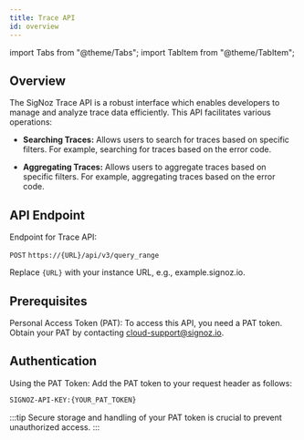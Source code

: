 ```yaml
---
title: Trace API 
id: overview
---
```


import Tabs from "@theme/Tabs";
import TabItem from "@theme/TabItem";

## Overview

The SigNoz Trace API is a robust interface which enables developers to manage and analyze trace data efficiently. This API facilitates various operations:

- **Searching Traces:** Allows users to search for traces based on specific filters. For example, searching for traces based on the error code.

- **Aggregating Traces:** Allows users to aggregate traces based on specific filters. For example, aggregating traces based on the error code.

## API Endpoint

Endpoint for Trace API: 

`POST` `https://{URL}/api/v3/query_range`

Replace `{URL}` with your instance URL, e.g., example.signoz.io.

## Prerequisites

Personal Access Token (PAT): To access this API, you need a PAT token. Obtain your PAT by contacting cloud-support@signoz.io.

## Authentication

Using the PAT Token: Add the PAT token to your request header as follows: 

```bash
SIGNOZ-API-KEY:{YOUR_PAT_TOKEN}
```

:::tip
Secure storage and handling of your PAT token is crucial to prevent unauthorized access.
:::
